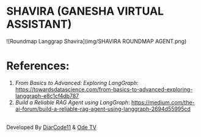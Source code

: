# **SHAVIRA (GANESHA VIRTUAL ASSISTANT)**

![Roundmap Langgrap Shavira](img/SHAVIRA ROUNDMAP AGENT.png)
# References: 
1. *From Basics to Advanced: Exploring LangGraph*: https://towardsdatascience.com/from-basics-to-advanced-exploring-langgraph-e8c1cf4db787
2. *Build a Reliable RAG Agent using LangGraph*: https://medium.com/the-ai-forum/build-a-reliable-rag-agent-using-langgraph-2694d55995cd

\
Developed By [DiarCode11](https://github.com/DiarCode11) & [Ode TV](https://github.com/odetv)


